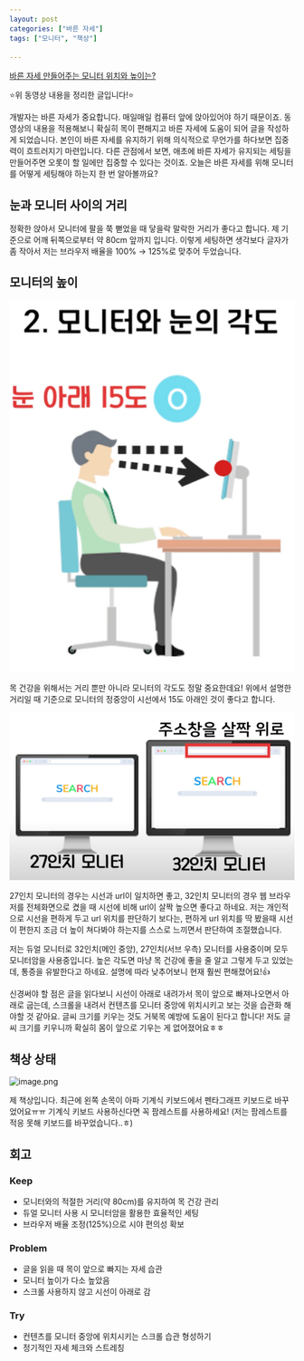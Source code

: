 ```yaml
---
layout: post
categories: ["바른 자세"]
tags: ["모니터", "책상"]

---
```


[바른 자세 만들어주는 모니터 위치와 높이는?](https://www.youtube.com/watch?v=6IrnoUt8dBg&ab_channel=Dr.ulfit%EC%96%BC%ED%95%8F%EB%8B%A5%ED%84%B0)

⭐위 동영상 내용을 정리한 글입니다!⭐

개발자는 바른 자세가 중요합니다. 매일매일 컴퓨터 앞에 앉아있어야 하기 때문이죠. 동영상의 내용을 적용해보니 확실히 목이 편해지고 바른 자세에 도움이 되어 글을 작성하게 되었습니다. 본인이 바른 자세를 유지하기 위해 의식적으로 무언가를 하다보면 집중력이 흐트러지기 마련입니다. 다른 관점에서 보면, 애초에 바른 자세가 유지되는 세팅을 만들어주면 오롯이 할 일에만 집중할 수 있다는 것이죠. 오늘은 바른 자세를 위해 모니터를 어떻게 세팅해야 하는지 한 번 알아볼까요?

## 눈과 모니터 사이의 거리

정확한 앉아서 모니터에 팔을 쭉 뻗었을 때 닿을락 말락한 거리가 좋다고 합니다. 제 기준으로 어깨 뒤쪽으로부터 약 80cm 앞까지 입니다. 이렇게 세팅하면 생각보다 글자가 좀 작아서 저는 브라우저 배율을 100% → 125%로 맞추어 두었습니다.

## 모니터의 높이

![{38AD52AB-70C3-4A92-B06E-7976FCE161F9}.png](../assets/img/2024-12-10-5.%20바른%20자세%20-%20모니터%20세팅하기/38AD52AB-70C3-4A92-B06E-7976FCE161F9.png)

목 건강을 위해서는 거리 뿐만 아니라 모니터의 각도도 정말 중요한데요! 위에서 설명한 거리일 때 기준으로 모니터의 정중앙이 시선에서 15도 아래인 것이 좋다고 합니다.

![{A26E6AAE-36B6-40E2-A762-AEB73798CAD8}.png](../assets/img/2024-12-10-5.%20바른%20자세%20-%20모니터%20세팅하기/A26E6AAE-36B6-40E2-A762-AEB73798CAD8.png)

27인치 모니터의 경우는 시선과 url이 일치하면 좋고, 32인치 모니터의 경우 웹 브라우저를 전체화면으로 켰을 때 시선에 비해 url이 살짝 높으면 좋다고 하네요. 저는 개인적으로 시선을 편하게 두고 url 위치를 판단하기 보다는, 편하게 url 위치를 딱 봤을때 시선이 편한지 조금 더 높이 쳐다봐야 하는지를 스스로 느끼면서 판단하여 조절했습니다.

저는 듀얼 모니터로 32인치(메인 중앙), 27인치(서브 우측) 모니터를 사용중이며 모두 모니터암을 사용중입니다. 높은 각도면 마냥 목 건강에 좋을 줄 알고 그렇게 두고 있었는데, 통증을 유발한다고 하네요. 설명에 따라 낮추어보니 현재 훨씬 편해졌어요!👍

신경써야 할 점은 글을 읽다보니 시선이 아래로 내려가서 목이 앞으로 빠져나오면서 아래로 굽는데, 스크롤을 내려서 컨텐츠를 모니터 중앙에 위치시키고 보는 것을 습관화 해야할 것 같아요. 글씨 크기를 키우는 것도 거북목 예방에 도움이 된다고 합니다! 저도 글씨 크기를 키우니까 확실히 몸이 앞으로 기우는 게 없어졌어요ㅎㅎ

## 책상 상태

![image.png](../assets/img/2024-12-10-5.%20바른%20자세%20-%20모니터%20세팅하기/image.png)

제 책상입니다. 최근에 왼쪽 손목이 아파 기계식 키보드에서 펜타그래프 키보드로 바꾸었어요ㅠㅠ 기계식 키보드 사용하신다면 꼭 팜레스트를 사용하세요! (저는 팜레스트를 적응 못해 키보드를 바꾸었습니다..ㅎ)

## 회고

### **Keep**

- 모니터와의 적절한 거리(약 80cm)를 유지하여 목 건강 관리
- 듀얼 모니터 사용 시 모니터암을 활용한 효율적인 세팅
- 브라우저 배율 조정(125%)으로 시야 편의성 확보

### **Problem**

- 글을 읽을 때 목이 앞으로 빠지는 자세 습관
- 모니터 높이가 다소 높았음
- 스크롤 사용하지 않고 시선이 아래로 감

### **Try**

- 컨텐츠를 모니터 중앙에 위치시키는 스크롤 습관 형성하기
- 정기적인 자세 체크와 스트레칭
